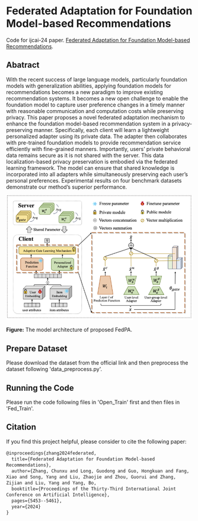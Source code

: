 # Federated Adaptation for Foundation Model-based Recommendations
Code for ijcai-24 paper. [Federated Adaptation for Foundation Model-based Recommendations](https://arxiv.org/pdf/2405.04840).

## Abatract
With the recent success of large language models, particularly foundation models with generalization abilities, applying foundation models for recommendations becomes a new paradigm to improve existing recommendation systems. It becomes a new open challenge to enable the foundation model to capture user preference changes in a timely manner with reasonable communication and computation costs while preserving privacy. This paper proposes a novel federated adaptation mechanism to enhance the foundation model-based recommendation system in a privacy-preserving manner. Specifically, each client will learn a lightweight personalized adapter using its private data. The adapter then collaborates with pre-trained foundation models to provide recommendation service efficiently with fine-grained manners. Importantly, users’ private behavioral data remains secure as it is not shared with the server. This data localization-based privacy preservation is embodied via the federated learning framework. The model can ensure that shared knowledge is incorporated into all adapters while simultaneously preserving each user’s personal preferences. Experimental results on four benchmark datasets demonstrate our method’s superior performance.

![](https://github.com/Zhangcx19/IJCAI-24-FedPA/blob/main/model_framework.png)

**Figure:**
The model architecture of proposed FedPA.

## Prepare Dataset
Please download the dataset from the official link and then preprocess the dataset following 'data_preprocess.py'.

## Running the Code
Please run the code following files in 'Open_Train' first and then files in 'Fed_Train'.

## Citation
If you find this project helpful, please consider to cite the following paper:

```
@inproceedings{zhang2024federated,
  title={Federated Adaptation for Foundation Model-based Recommendations},
  author={Zhang, Chunxu and Long, Guodong and Guo, Hongkuan and Fang, Xiao and Song, Yang and Liu, Zhaojie and Zhou, Guorui and Zhang, Zijian and Liu, Yang and Yang, Bo,
  booktitle={Proceedings of the Thirty-Third International Joint Conference on Artificial Intelligence},
  pages={5453--5461},
  year={2024}
}
```
